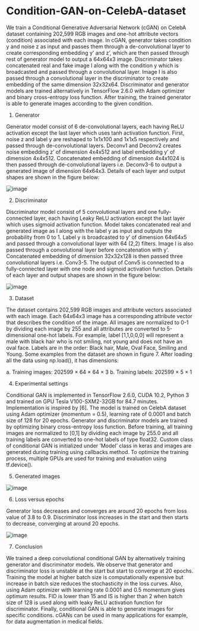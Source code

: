 # Condition-GAN-on-CelebA-dataset
We train a Conditional Generative Adversarial Network (cGAN) on CelebA dataset containing 202,599 RGB images
and one-hot attribute vectors (condition) associated with each image. In cGAN, generator takes condition y and
noise z as input and passes them through a de-convolutional layer to create corresponding embedding y’ and z’,
which are then passed through rest of generator model to output a 64x64x3 image. Discriminator takes concatenated
real and fake image I along with the condition y which is broadcasted and passed through a convolutional layer.
Image I is also passed through a convolutional layer in the discriminator to create embedding of the same dimension
32x32x64. Discriminator and generator models are trained alternatively in TensorFlow 2.6.0 with Adam optimizer
and binary cross-entropy loss function. After training, the trained generator is able to generate images according to
the given condition.

1. Generator

Generator model consist of 6 de-convolutional layers, each having ReLU activation except the last layer
which uses tanh activation function. First, noise z and label y are reshaped to 1x1x100 and 1x1x5
respectively and passed through de-convolutional layers. Deconv1 and Deconv2 creates noise embedding
z’ of dimension 4x4x512 and label embedding y’ of dimension 4x4x512. Concatenated embedding of
dimension 4x4x1024 is then passed through de-convolutional layers i.e. Deconv3-6 to output a generated
image of dimension 64x64x3. Details of each layer and output shapes are shown in the figure below:

![image](https://user-images.githubusercontent.com/102180459/171958315-119f32ca-1099-49d1-89b1-a5c3180dfd11.png)

2. Discriminator

Discriminator model consist of 5 convolutional layers and one fully-connected layer, each having Leaky
ReLU activation except the last layer which uses sigmoid activation function. Model takes concatenated
real and generated image as I along with the label y as input and outputs the probability from 0 to 1. Label
y is broadcasted to y’ of dimension 64x64x5 and passed through a convolutional layer with 64 (2,2) filters.
Image I is also passed through a convolutional layer before concatenation with y’. Concatenated embedding
of dimension 32x32x128 is then passed three convolutional layers i.e. Conv3-5. The output of Conv5 is
connected to a fully-connected layer with one node and sigmoid activation function. Details of each layer
and output shapes are shown in the figure below:

![image](https://user-images.githubusercontent.com/102180459/171958353-11717801-c806-408f-9227-02373624f387.png)

3. Dataset

The dataset contains 202,599 RGB images and attribute vectors associated with each image. Each 64x64x3
image has a corresponding attribute vector that describes the condition of the image. All images are
normalized to 0-1 by dividing each image by 255 and all attributes are converted to 5-dimensional one-hot
labels. For example, label [1,1,0,0,0] will represent a male with black hair who is not smiling, not young
and does not have an oval face. Labels are in the order: Black hair, Male, Oval Face, Smiling and Young.
Some examples from the dataset are shown in figure 7.
After loading all the data using np.load(), it has dimensions:

a. Training images: 202599 × 64 × 64 × 3
b. Training labels: 202599 × 5 × 1

4. Experimental settings

Conditional GAN is implemented in TensorFlow 2.6.0, CUDA 10.2, Python 3 and trained on GPU Tesla
V100-SXM2-32GB for 84.7 minutes. Implementation is inspired by [6]. The model is trained on CelebA
dataset using Adam optimizer (momentum = 0.5), learning rate of 0.0001 and batch size of 128 for 20
epochs. Generator and discriminator models are trained by optimizing binary cross-entropy loss function.
Before training, all training images are normalized to [0,1] by dividing each image by 255.0 and all training
labels are converted to one-hot labels of type float32. Custom class of conditional GAN is initialized under
’Model’ class in keras and images are generated during training using callbacks method. To optimize the
training process, multiple GPUs are used for training and evaluation using tf.device().

5. Generated images

![image](https://user-images.githubusercontent.com/102180459/171958557-0f62892e-55ca-41ed-ac45-09d485557c8b.png)

6. Loss versus epochs

Generator loss decreases and converges are around 20 epochs from loss value of 3.8 to 0.9. Discriminator
loss increases in the start and then starts to decrease, converging at around 20 epochs. 

![image](https://user-images.githubusercontent.com/102180459/171958693-dc34feaf-f971-4c52-bcc8-29b7c7095e53.png)

7. Conclusion

We trained a deep convolutional conditional GAN by alternatively training generator and discriminator
models. We observe that generator and discriminator loss is unstable at the start but start to converge at 20
epochs. Training the model at higher batch size is computationally expensive but increase in batch size
reduces the stochasticity in the loss curves. Also, using Adam optimizer with learning rate 0.0001 and 0.5
momentum gives optimum results. FID is lower than 15 and IS is higher than 2 when batch size of 128
is used along with leaky ReLU activation function for discriminator. Finally, conditional GAN is able to
generate images for specific conditions. cGANs can be used in many applications for example, for data
augmentation in medical fields.

